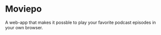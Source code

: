 # Moviepo

A web-app that makes it possble to play your favorite podcast episodes in your own browser.

